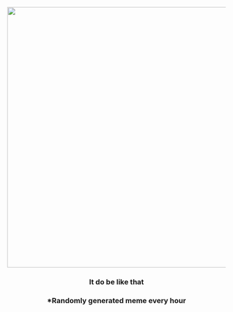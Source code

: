 <p align="center">
        <img src="https://i.redd.it/3dfmc30rskl81.jpg" width="600" height="600">
        </p>
        <h3 align="center">It do be like that</h3>
        <h3 align="center">*Randomly generated meme every hour</h3>
    